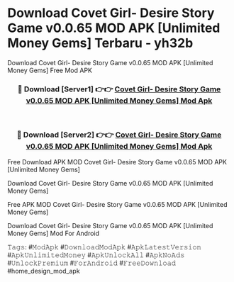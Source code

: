 # Download Covet Girl- Desire Story Game v0.0.65 MOD APK [Unlimited Money Gems] Terbaru - yh32b
Download Covet Girl- Desire Story Game v0.0.65 MOD APK [Unlimited Money Gems] Free Mod APK

<div align="center">
<h3>🔴 Download [Server1] 👉👉 <a href="https://apk-comot.site?title=Covet_Girl-_Desire_Story_Game_v0.0.65_MOD_APK_[Unlimited_Money_Gems]">Covet Girl- Desire Story Game v0.0.65 MOD APK [Unlimited Money Gems] Mod Apk</a></h3><br>

<h3>🔴 Download [Server2] 👉👉 <a href="https://apk-comot.site?title=Covet_Girl-_Desire_Story_Game_v0.0.65_MOD_APK_[Unlimited_Money_Gems]">Covet Girl- Desire Story Game v0.0.65 MOD APK [Unlimited Money Gems] Mod Apk</a></h3>
</div>


Free Download APK MOD Covet Girl- Desire Story Game v0.0.65 MOD APK [Unlimited Money Gems]

Download Covet Girl- Desire Story Game v0.0.65 MOD APK [Unlimited Money Gems] 

Free APK MOD Covet Girl- Desire Story Game v0.0.65 MOD APK [Unlimited Money Gems] 

Download Covet Girl- Desire Story Game v0.0.65 MOD APK [Unlimited Money Gems] Mod For Android

𝚃𝚊𝚐𝚜: #𝙼𝚘𝚍𝙰𝚙𝚔 #𝙳𝚘𝚠𝚗𝚕𝚘𝚊𝚍𝙼𝚘𝚍𝙰𝚙𝚔 #𝙰𝚙𝚔𝙻𝚊𝚝𝚎𝚜𝚝𝚅𝚎𝚛𝚜𝚒𝚘𝚗 #𝙰𝚙𝚔𝚄𝚗𝚕𝚒𝚖𝚒𝚝𝚎𝚍𝙼𝚘𝚗𝚎𝚢 #𝙰𝚙𝚔𝚄𝚗𝚕𝚘𝚌𝚔𝙰𝚕𝚕 #𝙰𝚙𝚔𝙽𝚘𝙰𝚍𝚜 #𝚄𝚗𝚕𝚘𝚌𝚔𝙿𝚛𝚎𝚖𝚒𝚞𝚖 #𝙵𝚘𝚛𝙰𝚗𝚍𝚛𝚘𝚒𝚍 #𝙵𝚛𝚎𝚎𝙳𝚘𝚠𝚗𝚕𝚘𝚊𝚍 #home_design_mod_apk